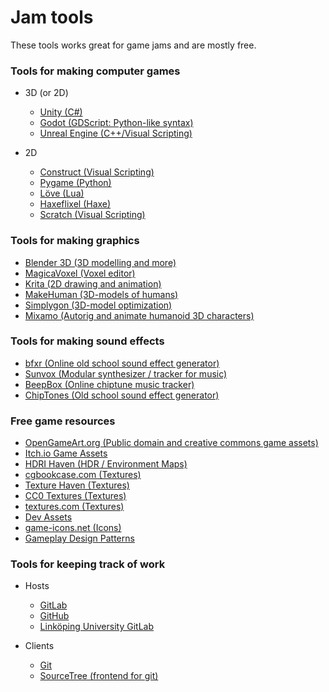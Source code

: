 # Jam tools

These tools works great for game jams and are mostly free.

### Tools for making computer games

- 3D (or 2D) 
    - [Unity (C#)](http://unity3d.com/)
    - [Godot (GDScript: Python-like syntax)](https://godotengine.org/)
    - [Unreal Engine (C++/Visual Scripting)](https://www.unrealengine.com/)

- 2D
    - [Construct (Visual Scripting)](https://www.scirra.com/)
    - [Pygame (Python)](http://www.pygame.org/)
    - [Löve (Lua)](https://love2d.org/)
    - [Haxeflixel (Haxe)](http://haxeflixel.com/)
    - [Scratch (Visual Scripting)](https://scratch.mit.edu/)

### Tools for making graphics

- [Blender 3D (3D modelling and more)](https://www.blender.org/)
- [MagicaVoxel (Voxel editor)](https://ephtracy.github.io/)
- [Krita (2D drawing and animation)](https://krita.org/)
- [MakeHuman (3D-models of humans)](http://www.makehumancommunity.org/)
- [Simplygon (3D-model optimization)](https://www.simplygon.com/)
- [Mixamo (Autorig and animate humanoid 3D characters)](https://www.mixamo.com/)

### Tools for making sound effects

- [bfxr (Online old school sound effect generator)](http://www.bfxr.net/)
- [Sunvox (Modular synthesizer / tracker for music)](http://www.warmplace.ru/soft/sunvox/)
- [BeepBox (Online chiptune music tracker)](http://www.beepbox.co/)
- [ChipTones (Old school sound effect generator)](https://sfbgames.itch.io/chiptone)

### Free game resources

- [OpenGameArt.org (Public domain and creative commons game assets)](http://opengameart.org/)
- [Itch.io Game Assets](https://itch.io/game-assets/free)
- [HDRI Haven (HDR / Environment Maps)](https://hdrihaven.com/)
- [cgbookcase.com (Textures)](https://www.cgbookcase.com/textures)
- [Texture Haven (Textures)](https://texturehaven.com/)
- [CC0 Textures (Textures)](https://cc0textures.com/)
- [textures.com (Textures)](https://www.textures.com/)
- [Dev Assets](https://devassets.com/)
- [game-icons.net (Icons)](https://game-icons.net/)
- [Gameplay Design Patterns](http://virt10.itu.chalmers.se/index.php/Main_Page)

### Tools for keeping track of work

- Hosts
	- [GitLab](http://gitlab.com/)
	- [GitHub](http://github.com/)
	- [Linköping University GitLab](https://gitlab.liu.se/)

- Clients
    - [Git](https://git-scm.com/)
	- [SourceTree (frontend for git)](https://www.sourcetreeapp.com/)
